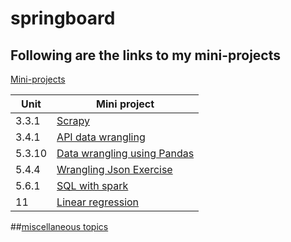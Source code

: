 # springboard 

## Following are the links to my mini-projects
[Mini-projects](https://github.com/rushinaik/springboard/tree/master/Mini-projects)

|  Unit | Mini project  |   
|---|---|
|3.3.1 |[Scrapy](https://github.com/rushinaik/springboard/tree/master/Mini-projects/scrape)|
| 3.4.1  | [API data wrangling](https://github.com/rushinaik/springboard/blob/master/Mini-projects/MEC-3.4.1/api_data_wrangling_mini_project.ipynb)  |   
| 5.3.10  |[Data wrangling using Pandas](https://github.com/rushinaik/springboard/blob/master/Mini-projects/MEC-5.3.10/Mini_Project_Data_Wrangling_Pandas.ipynb)   |   
| 5.4.4  | [Wrangling Json Exercise](https://github.com/rushinaik/springboard/blob/master/Mini-projects/MEC-5.4.4/Mini_Project_Wrangling_Json_Exercise.ipynb)  |  
| 5.6.1 | [SQL with spark](https://github.com/rushinaik/springboard/blob/master/Mini-projects/Pyspark%20and%20SQL%20mini-project%20-%205.6%20/Mini_Project_SQL_with_Spark%20(1).ipynb) |
| 11| [Linear regression](https://github.com/rushinaik/springboard/blob/master/Mini-projects/MEC%20Linear%20Regression/Mini_Project_Linear_Regression.ipynb) |


##[miscellaneous topics](https://github.com/rushinaik/springboard/tree/master/ML%20Practice)

